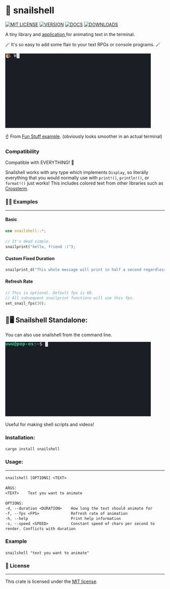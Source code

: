 # 🐌 snailshell
[![MIT LICENSE](https://img.shields.io/crates/l/snailshell)](https://github.com/ElfWitch/snailshell/blob/main/LICENSE)
[![VERSION](https://img.shields.io/crates/v/snailshell)](https://crates.io/crates/snailshell)
[![DOCS](https://img.shields.io/docsrs/snailshell)](https://docs.rs/snailshell/latest/snailshell/)
[![DOWNLOADS](https://img.shields.io/crates/d/snailshell)](https://crates.io/crates/snailshell)

A tiny library and [application ](#%EF%B8%8F-snailshell-standalone)for animating text in the terminal.

🪄 It's so easy to add some flair to your text RPGs or console programs. 🪄

![demo](demos/fun_stuff.gif)

☝️ From [Fun Stuff example](examples/fun_stuff.rs).
(obviously looks smoother in an actual terminal)

### Compatibility
Compatible with EVERYTHING! 🥳

Snailshell works with any type which implements `Display`, so literally everything that you would normally use with `print!()`, `println!()`, or `format!()` just works!
This includes colored text from other libraries such as [Crossterm](https://github.com/crossterm-rs/crossterm).


### 👩‍🏫 Examples
___
#### Basic
```rust
use snailshell::*;

// It's dead simple.
snailprint("hello, friend :)");
```

#### Custom Fixed Duration
```rust
snailprint_d("This whole message will print in half a second regardless of the size.", 0.5);
```

#### Refresh Rate
```rust
// This is optional. Default fps is 60.
// All subsequent snailprint functions will use this fps.
set_snail_fps(30);
```

## 🐌🖥️ Snailshell Standalone:
You can also use snailshell from the command line.

![cli demo](demos/cli_demo.gif)

Useful for making shell scripts and videos!
### Installation:
`cargo install snailshell`

### Usage:
___
```USAGE:
snailshell [OPTIONS] <TEXT>

ARGS:
<TEXT>    Text you want to animate

OPTIONS:
-d, --duration <DURATION>    How long the text should animate for
-f, --fps <FPS>              Refresh rate of animation
-h, --help                   Print help information
-s, --speed <SPEED>          Constant speed of chars per second to render. Conflicts with duration
```

### Example
`snailshell "text you want to animate"`

### 📖 License
___
This crate is licensed under the [MIT license](LICENSE). 
